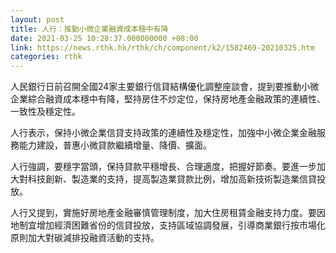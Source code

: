 ```yaml
---
layout: post
title: 人行：推動小微企業融資成本穩中有降
date: 2021-03-25 10:28:37.000000000 +08:00
link: https://news.rthk.hk/rthk/ch/component/k2/1582469-20210325.htm
categories: rthk
---
```


人民銀行日前召開全國24家主要銀行信貸結構優化調整座談會，提到要推動小微企業綜合融資成本穩中有降，堅持房住不炒定位，保持房地產金融政策的連續性、一致性及穩定性。

人行表示，保持小微企業信貸支持政策的連續性及穩定性，加強中小微企業金融服務能力建設，普惠小微貸款繼續增量、降價、擴面。

人行強調，要穩字當頭，保持貸款平穩增長、合理適度，把握好節奏。要進一步加大對科技創新、製造業的支持，提高製造業貸款比例，增加高新技術製造業信貸投放。

人行又提到，實施好房地產金融審慎管理制度，加大住房租賃金融支持力度。要因地制宜增加經濟困難省份的信貸投放，支持區域協調發展，引導商業銀行按市場化原則加大對碳減排投融資活動的支持。
